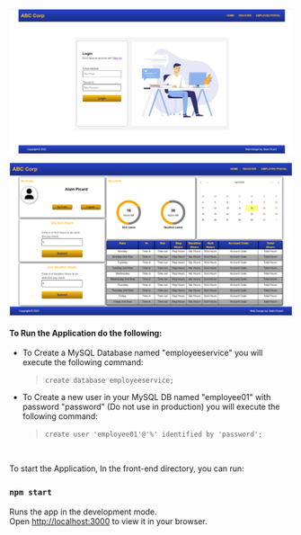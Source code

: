 ![Login/Registration with Java & React](./front-end/public/images/employee-management-application-image-02.png)

![Employee Management Portal](./front-end/public/images/employee-management-portal-screen-shot01.png)
#### To Run the Application do the following:

- To Create a MySQL Database named "employeeservice" you will execute the following command:
    >`create database employeeservice;`

- To Create a new user in your MySQL DB named "employee01" with password "password" (Do not use in production) you will execute the following command:

    >`create user 'employee01'@'%' identified by 'password';`

<br />

To start the Application, In the front-end directory, you can run:

### `npm start`

Runs the app in the development mode.\
Open [http://localhost:3000](http://localhost:3000) to view it in your browser.

